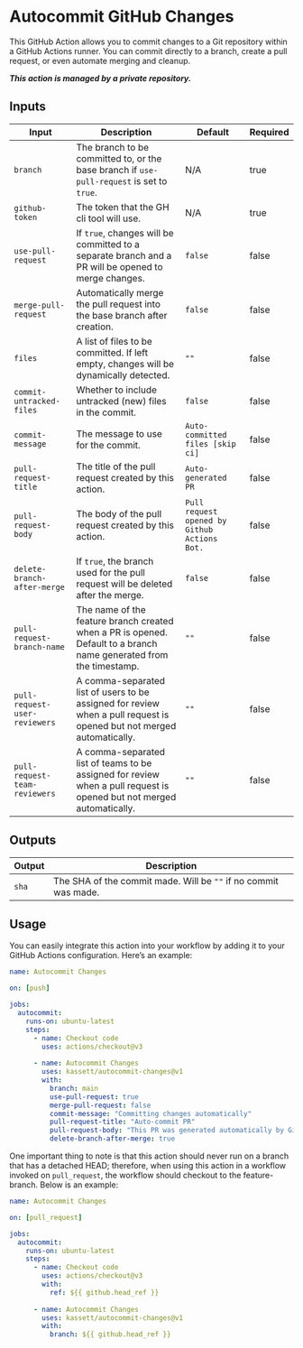 # Autocommit GitHub Changes

This GitHub Action allows you to commit changes to a Git repository within a GitHub Actions runner. You can commit directly to a branch, create a pull request, or even automate merging and cleanup.

<b><i>This action is managed by a private repository.</i></b>

## Inputs

| Input                         | Description                                                                                                           | Default                                      | Required |
|-------------------------------|-----------------------------------------------------------------------------------------------------------------------|----------------------------------------------|----------|
| `branch`                      | The branch to be committed to, or the base branch if `use-pull-request` is set to `true`.                             | N/A                                          | true     |
| `github-token`                | The token that the GH cli tool will use.                                                                              | N/A                                          | true     |
| `use-pull-request`            | If `true`, changes will be committed to a separate branch and a PR will be opened to merge changes.                   | `false`                                      | false    |
| `merge-pull-request`          | Automatically merge the pull request into the base branch after creation.                                             | `false`                                      | false    |
| `files`                       | A list of files to be committed. If left empty, changes will be dynamically detected.                                 | `""`                                         | false    |
| `commit-untracked-files`      | Whether to include untracked (new) files in the commit.                                                               | `false`                                      | false    |
| `commit-message`              | The message to use for the commit.                                                                                    | `Auto-committed files [skip ci]`             | false    |
| `pull-request-title`          | The title of the pull request created by this action.                                                                 | `Auto-generated PR`                          | false    |
| `pull-request-body`           | The body of the pull request created by this action.                                                                  | `Pull request opened by Github Actions Bot.` | false    |
| `delete-branch-after-merge`   | If `true`, the branch used for the pull request will be deleted after the merge.                                      | `false`                                      | false    |
| `pull-request-branch-name`    | The name of the feature branch created when a PR is opened. Default to a branch name generated from the timestamp.    | `""`                                         | false    |
| `pull-request-user-reviewers` | A comma-separated list of users to be assigned for review when a pull request is opened but not merged automatically. | `""`                                         | false    |
| `pull-request-team-reviewers` | A comma-separated list of teams to be assigned for review when a pull request is opened but not merged automatically. | `""`                                         | false    |

## Outputs

| Output  | Description                                                     |
|---------|-----------------------------------------------------------------|
| `sha`   | The SHA of the commit made. Will be `""` if no commit was made. |

## Usage

You can easily integrate this action into your workflow by adding it to your GitHub Actions configuration. Here’s an example:

```yaml
name: Autocommit Changes

on: [push]

jobs:
  autocommit:
    runs-on: ubuntu-latest
    steps:
      - name: Checkout code
        uses: actions/checkout@v3
        
      - name: Autocommit Changes
        uses: kassett/autocommit-changes@v1
        with:
          branch: main
          use-pull-request: true
          merge-pull-request: false
          commit-message: "Committing changes automatically"
          pull-request-title: "Auto-commit PR"
          pull-request-body: "This PR was generated automatically by GitHub Actions."
          delete-branch-after-merge: true
```

One important thing to note is that this action should never run on a branch that has a detached HEAD; therefore, 
when using this action in a workflow invoked on `pull_request`, the workflow should checkout to the feature-branch.
Below is an example:

```yaml
name: Autocommit Changes

on: [pull_request]

jobs:
  autocommit:
    runs-on: ubuntu-latest
    steps:
      - name: Checkout code
        uses: actions/checkout@v3
        with:
          ref: ${{ github.head_ref }}
        
      - name: Autocommit Changes
        uses: kassett/autocommit-changes@v1
        with:
          branch: ${{ github.head_ref }}
```
